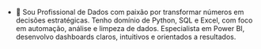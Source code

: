 - 👋
Sou 
Profissional de Dados com paixão por transformar números em decisões estratégicas. Tenho domínio de Python, SQL e Excel, com foco em automação, análise e limpeza de dados. Especialista em Power BI, desenvolvo dashboards claros, intuitivos e orientados a resultados.
<!---
Deborapg215/Deborapg215 is a ✨ special ✨ repository because its `README.md` (this file) appears on your GitHub profile.
You can click the Preview link to take a look at your changes.
--->
